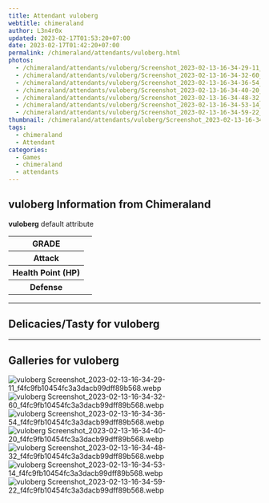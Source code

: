 ```yaml
---
title: Attendant vuloberg
webtitle: chimeraland
author: L3n4r0x
updated: 2023-02-17T01:53:20+07:00
date: 2023-02-17T01:42:20+07:00
permalink: /chimeraland/attendants/vuloberg.html
photos:
  - /chimeraland/attendants/vuloberg/Screenshot_2023-02-13-16-34-29-11_f4fc9fb10454fc3a3dacb99dff89b568.webp
  - /chimeraland/attendants/vuloberg/Screenshot_2023-02-13-16-34-32-60_f4fc9fb10454fc3a3dacb99dff89b568.webp
  - /chimeraland/attendants/vuloberg/Screenshot_2023-02-13-16-34-36-54_f4fc9fb10454fc3a3dacb99dff89b568.webp
  - /chimeraland/attendants/vuloberg/Screenshot_2023-02-13-16-34-40-20_f4fc9fb10454fc3a3dacb99dff89b568.webp
  - /chimeraland/attendants/vuloberg/Screenshot_2023-02-13-16-34-48-32_f4fc9fb10454fc3a3dacb99dff89b568.webp
  - /chimeraland/attendants/vuloberg/Screenshot_2023-02-13-16-34-53-14_f4fc9fb10454fc3a3dacb99dff89b568.webp
  - /chimeraland/attendants/vuloberg/Screenshot_2023-02-13-16-34-59-22_f4fc9fb10454fc3a3dacb99dff89b568.webp
thumbnail: /chimeraland/attendants/vuloberg/Screenshot_2023-02-13-16-34-29-11_f4fc9fb10454fc3a3dacb99dff89b568.webp
tags:
  - chimeraland
  - Attendant
categories:
  - Games
  - chimeraland
  - attendants
---
```


<section id="bootstrap-wrapper"><link rel="stylesheet" href="https://rawcdn.githack.com/dimaslanjaka/Web-Manajemen/870a349/css/bootstrap-5-3-0-alpha3-wrapper.css"/><h2 id="attribute">vuloberg Information from Chimeraland</h2><p><b>vuloberg</b> default attribute <table><tr><th>GRADE</th><td></td></tr><tr><th>Attack</th><td></td></tr><tr><th>Health Point (HP)</th><td></td></tr><tr><th>Defense</th><td></td></tr></table></p><hr/><h2 id="delicacies">Delicacies/Tasty for vuloberg</h2><div class="bg-dark text-light"></div><hr/><div id="gallery"><h2>Galleries for vuloberg</h2><div class="row"><div class="col-lg-6 col-12"><img src="/chimeraland/attendants/vuloberg/Screenshot_2023-02-13-16-34-29-11_f4fc9fb10454fc3a3dacb99dff89b568.webp" alt="vuloberg Screenshot_2023-02-13-16-34-29-11_f4fc9fb10454fc3a3dacb99dff89b568.webp"/></div><div class="col-lg-6 col-12"><img src="/chimeraland/attendants/vuloberg/Screenshot_2023-02-13-16-34-32-60_f4fc9fb10454fc3a3dacb99dff89b568.webp" alt="vuloberg Screenshot_2023-02-13-16-34-32-60_f4fc9fb10454fc3a3dacb99dff89b568.webp"/></div><div class="col-lg-6 col-12"><img src="/chimeraland/attendants/vuloberg/Screenshot_2023-02-13-16-34-36-54_f4fc9fb10454fc3a3dacb99dff89b568.webp" alt="vuloberg Screenshot_2023-02-13-16-34-36-54_f4fc9fb10454fc3a3dacb99dff89b568.webp"/></div><div class="col-lg-6 col-12"><img src="/chimeraland/attendants/vuloberg/Screenshot_2023-02-13-16-34-40-20_f4fc9fb10454fc3a3dacb99dff89b568.webp" alt="vuloberg Screenshot_2023-02-13-16-34-40-20_f4fc9fb10454fc3a3dacb99dff89b568.webp"/></div><div class="col-lg-6 col-12"><img src="/chimeraland/attendants/vuloberg/Screenshot_2023-02-13-16-34-48-32_f4fc9fb10454fc3a3dacb99dff89b568.webp" alt="vuloberg Screenshot_2023-02-13-16-34-48-32_f4fc9fb10454fc3a3dacb99dff89b568.webp"/></div><div class="col-lg-6 col-12"><img src="/chimeraland/attendants/vuloberg/Screenshot_2023-02-13-16-34-53-14_f4fc9fb10454fc3a3dacb99dff89b568.webp" alt="vuloberg Screenshot_2023-02-13-16-34-53-14_f4fc9fb10454fc3a3dacb99dff89b568.webp"/></div><div class="col-lg-6 col-12"><img src="/chimeraland/attendants/vuloberg/Screenshot_2023-02-13-16-34-59-22_f4fc9fb10454fc3a3dacb99dff89b568.webp" alt="vuloberg Screenshot_2023-02-13-16-34-59-22_f4fc9fb10454fc3a3dacb99dff89b568.webp"/></div></div></div></section>
